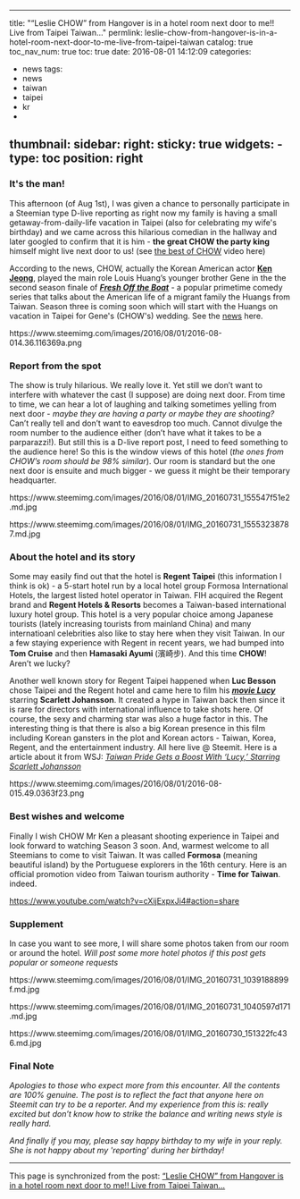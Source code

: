 
---
title: "“Leslie CHOW” from Hangover is in a hotel room next door to me!! Live from Taipei Taiwan…"
permlink: leslie-chow-from-hangover-is-in-a-hotel-room-next-door-to-me-live-from-taipei-taiwan
catalog: true
toc_nav_num: true
toc: true
date: 2016-08-01 14:12:09
categories:
- news
tags:
- news
- taiwan
- taipei
- kr
- 
thumbnail: 
sidebar:
    right:
        sticky: true
widgets:
    -
        type: toc
        position: right
---


<h3>It's the man!</h3>
<p>This afternoon (of Aug 1st), I was given a chance to personally participate in a Steemian type D-live reporting as right now my family is having a small getaway-from-daily-life vacation in Taipei (also for celebrating my wife's birthday) and we came across this hilarious comedian in the hallway and later googled to confirm that it is him - <strong>the great CHOW the party king</strong> himself might live next door to us! (see <a href="https://www.youtube.com/watch?v=ugaZihPC10I" rel="noopener">the best of CHOW</a> video here)</p>
<p>According to the news, CHOW, actually the Korean American actor <a href="http://www.drken.net/" rel="noopener"><strong>Ken Jeong</strong></a>, played the main role Louis Huang’s younger brother Gene in the the second season finale of <a href="http://abc.go.com/shows/fresh-off-the-boat" rel="noopener"><em><strong>Fresh Off the Boat</strong></em></a><em> </em>- a popular primetime comedy series that talks about the American life of a migrant family the Huangs from Taiwan.<em> </em>Season three is coming soon which will start with the Huangs on vacation in Taipei for Gene's (CHOW's) wedding. See the <a href="http://www.vulture.com/2016/07/fresh-off-the-boat-taiwan-season-three-premiere.html" rel="noopener">news</a> here.</p>
<p>https://www.steemimg.com/images/2016/08/01/2016-08-014.36.116369a.png</p>
<h3>Report from the spot</h3>
<p>The show is truly hilarious. We really love it. Yet still we don’t want to interfere with whatever the cast (I suppose) are doing next door. From time to time, we can hear a lot of laughing and talking sometimes yelling from next door - <em>maybe they are having a party or maybe they are shooting? </em>Can’t really tell and don’t want to eavesdrop too much. Cannot divulge the room number to the audience either (don’t have what it takes to be a parparazzi!). But still this is a D-live report post, I need to feed something to the audience here! So this is the window views of this hotel (<em>the ones from CHOW’s room should be 98% similar</em>). Our room is standard but the one next door is ensuite and much bigger - we guess it might be their temporary headquarter.</p>
<p>https://www.steemimg.com/images/2016/08/01/IMG_20160731_155547f51e2.md.jpg</p>
<p>https://www.steemimg.com/images/2016/08/01/IMG_20160731_15553238787.md.jpg</p>
<h3>About the hotel and its story</h3>
<p>Some may easily find out that the hotel is <strong>Regent Taipei</strong> (this information I think is ok) - a 5-start hotel run by a local hotel group Formosa International Hotels, the largest listed hotel operator in Taiwan. FIH acquired the Regent brand and <strong>Regent Hotels &amp; Resorts</strong> becomes a Taiwan-based international luxury hotel group. This hotel is a very popular choice among Japanese tourists (lately increasing tourists from mainland China) and many internatioanl celebrities also like to stay here when they visit Taiwan. In our a few staying experience with Regent in recent years, we had bumped into <strong>Tom Cruise</strong> and then <strong>Hamasaki Ayumi </strong>(濱崎步). And this time <strong>CHOW</strong>! Aren’t we lucky?</p>
<p>Another well known story for Regent Taipei happened when <strong>Luc Besson</strong> chose Taipei and the Regent hotel and came here to film his <a href="http://lucymovie.com/" rel="noopener"><em><strong>movie Lucy</strong></em></a><em><strong> </strong></em>starring <strong>Scarlett Johansson</strong>. It created a hype in Taiwan back then since it is rare for directors with international influence to take shots here. Of course, the sexy and charming star was also a huge factor in this. The interesting thing is that there is also a big Korean presence in this film including Korean gansters in the plot and Korean actors - Taiwan, Korea, Regent, and the entertainment industry. All here live @ Steemit. Here is a article about it from WSJ: <a href="http://blogs.wsj.com/chinarealtime/2014/08/19/taiwan-pride-gets-a-boost-with-lucy-starring-scarlett-johansson/" rel="noopener"><em>Taiwan Pride Gets a Boost With ‘Lucy,’ Starring Scarlett Johansson</em></a></p>
<p>https://www.steemimg.com/images/2016/08/01/2016-08-015.49.0363f23.png</p>
<h3>Best wishes and welcome</h3>
<p>Finally I wish CHOW Mr Ken a pleasant shooting experience in Taipei and look forward to watching Season 3 soon. And, warmest welcome to all Steemians to come to visit Taiwan. It was called <strong>Formosa</strong> (meaning beautiful island) by the Portuguese explorers in the 16th century. Here is an official promotion video from Taiwan tourism authority - <strong>Time for Taiwan</strong>. indeed.</p>
<p><a href="https://www.youtube.com/watch?v=cXijExpxJi4#action=share" rel="noopener">https://www.youtube.com/watch?v=cXijExpxJi4#action=share</a></p>
<h3>Supplement</h3>
<p>In case you want to see more, I will share some photos taken from our room or around the hotel. <em>Will post some more hotel photos if this post gets popular or someone requests</em></p>
<p>https://www.steemimg.com/images/2016/08/01/IMG_20160731_1039188899f.md.jpg</p>
<p>https://www.steemimg.com/images/2016/08/01/IMG_20160731_1040597d171.md.jpg</p>
<p>https://www.steemimg.com/images/2016/08/01/IMG_20160730_151322fc436.md.jpg</p>
<h3>Final Note</h3>
<p><em>Apologies to those who expect more from this encounter. All the contents are 100% genuine. The post is to reflect the fact that anyone here on Steemit can try to be a reporter. And my experience from this is: really excited but don’t know how to strike the balance and writing news style is really hard.</em></p>
<p><em>And finally if you may, please say happy birthday to my wife in your reply. She is not happy about my 'reporting' during her birthday! </em></p>

- - -

This page is synchronized from the post: [“Leslie CHOW” from Hangover is in a hotel room next door to me!! Live from Taipei Taiwan…](https://steemit.com/@deanliu/leslie-chow-from-hangover-is-in-a-hotel-room-next-door-to-me-live-from-taipei-taiwan)
